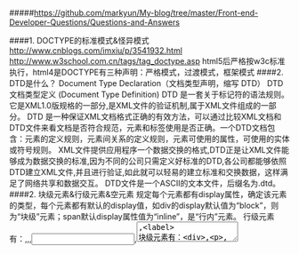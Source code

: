 #####https://github.com/markyun/My-blog/tree/master/Front-end-Developer-Questions/Questions-and-Answers

####1. DOCTYPE的标准模式&怪异模式
 http://www.cnblogs.com/imxiu/p/3541932.html
 http://www.w3school.com.cn/tags/tag_doctype.asp
html5后严格按w3c标准执行，html4是DOCTYPE有三种声明：严格模式，过渡模式，框架模式
####2. DTD是什么？
 Document Type Declaration（文档类型声明，缩写 DTD）
 DTD  文档类型定义  (Document Type Definition)  DTD 是一套关于标记符的语法规则。它是XML1.0版规格的一部分,是XML文件的验证机制,属于XML文件组成的一部分。  DTD 是一种保证XML文档格式正确的有效方法，可以通过比较XML文档和DTD文件来看文档是否符合规范，元素和标签使用是否正确。一个DTD文档包含：元素的定义规则，元素间关系的定义规则，元素可使用的属性，可使用的实体或符号规则。  XML文件提供应用程序一个数据交换的格式,DTD正是让XML文件能够成为数据交换的标准,因为不同的公司只需定义好标准的DTD,各公司都能够依照DTD建立XML文件,并且进行验证,如此就可以轻易的建立标准和交换数据，这样满足了网络共享和数据交互。  DTD文件是一个ASCII的文本文件，后缀名为.dtd。
####2. 块级元素&行级元素&空元素
 规定每个元素都有display属性，确定该元素的类型，每个元素都有默认的display值，如div的display默认值为“block”，则为“块级”元素；span默认display属性值为“inline”，是“行内”元素。
行级元素有：<span>,<a>,<img>,<input>,<textarea>,<label>
块级元素有：<div>,<p>,<h1>,<ol>,<table>,<ul>,<pre>
http://www.jianshu.com/p/50e6ef5112a6
http://www.jianshu.com/p/2e1e6a4bee8e

####3.浏览器内核（渲染引擎）和JS引擎
 http://www.jianshu.com/p/e22cbcc357c2
 渲染引擎决定了浏览器如何显示网页的内容以及页面的格式信息。不同的浏览器内核对网页编写语法的解释也有不同，因此同一网页在不同的内核的浏览器里的渲染（显示）效果也可能不同，这也是网页编写者需要在不同内核的浏览器中测试网页显示效果的原因。
JavaScript引擎是一个专门处理JavaScript脚本的虚拟机，一般会附带在网页浏览器之中。

####4.SGML是什么？
标准通用标记语言（Standard Generalized Markup Language，SGML）是现时常用的超文本格式的最高层次标准，是可以定义标记语言的元语言
HTML和XML同样衍生于它：XML可以被认为是它的一个子集，而HTML是它的一个应用(html5已经独立于SGML之外了)
https://zh.wikipedia.org/wiki/SGML

####5 . html5有哪些新特性、移除了那些元素？
HTML5 现在已经不是 SGML 的子集主要是关于图像，位置，存储，多任务等功能的增加。
绘画 canvas;
用于媒介回放的 video 和 audio 元素;
本地离线存储 localStorage 长期存储数据，浏览器关闭后数据不丢失; 
sessionStorage 的数据在浏览器关闭后自动删除;      
语意化更好的内容元素，比如 article、footer、header、nav、section;      
表单控件，calendar、date、time、email、url、search;    
新的技术webworker, websocket, Geolocation; 
http://www.html5tutorial.info/（HTML5新特性详解）
http://www.bbsmax.com/A/GBJrZj39J0/
移除的元素：     
纯表现的元素：basefont，big，center，font, s，strike，tt，u;     
对可用性产生负面影响的元素：frame，frameset，noframes；

####6 .HTML5的历史及各大浏览器支持情况
https://zh.wikipedia.org/zh-cn/HTML5
IE8/IE7/IE6支持通过document.createElement方法产生的标签，可以利用这一特性让这些浏览器支持HTML5新标签，浏览器支持新标签后，还需要添加标签默认的样式。
当然也可以直接使用成熟的框架、比如html5shim;
<!--[if lt IE 9]>
         <script> src="http://html5shim.googlecode.com/svn/trunk/html5.js"</script>   
<![endif]-->

####7.如何区分HTML5
DOCTYPE声明
新增的结构元素
功能元素

####8.canvas是如何使用以及原理
之前使用canvas写小游戏学习资料：
https://shimo.im/doc/bDXeI3fHAosoBXQP
https://shimo.im/doc/zsFUpJD8rQovpjLc


####9.localStorage是如何使用以及原理
http://www.w3school.com.cn/html5/html_5_webstorage.asp
http://www.cnblogs.com/xiaowei0705/archive/2011/04/19/2021372.html
在HTML5中，本地存储是一个window的属性，包括localStorage和sessionStorage，从名字应该可以很清楚的辨认二者的区别，前者是一直存在本地的，后者只是伴随着session，窗口一旦关闭就没了。

localStorage将数据保存在客户端硬件设备上

####10.sessionStorage是如何使用以及原理
sessionStorage 方法针对一个 session 进行数据存储。当用户关闭浏览器窗口后，数据会被删除。

####11.浏览器是怎么对HTML5的离线储存资源进行管理和加载的呢？

####11.HTML5的离线储存怎么使用，工作原理能不能解释一下？
在用户没有与因特网连接时，可以正常访问站点或应用，在用户与因特网连接时，更新用户机器上的缓存文件。 原理：HTML5的离线存储是基于一个新建的.appcache文件的缓存机制(不是存储技术)，通过这个文件上的解析清单离线存储资源，这些资源就会像cookie一样被存储了下来。之后当网络在处于离线状态下时，浏览器会通过被离线存储的数据进行页面展示。  
如何使用：
1、页面头部像下面一样加入一个manifest的属性；
2、在cache.manifest文件的编写离线存储的资源；
   
   CACHE MANIFEST
   #v0.11 
   CACHE:     
   js/app.js
   css/style.css
   NETWORK:
   resourse/logo.png
   FALLBACK:
   / /offline.html 
 3、在离线状态时，操作window.applicationCache进行需求实现。
概念学习：http://www.cnblogs.com/chyingp/archive/2012/12/01/explore_html5_cache.html
实例：http://www.w3school.com.cn/tiy/t.asp?f=html5_html_manifest
HTML5 离线缓存-manifest简介有趣的HTML5
离线存储

####11 .离线储存（manifest）和本地存储(localStorage)时两个不同的方式，有什么区别，分别怎么应用？
http://www.jianshu.com/p/fff9e5c46b9e
html5的manifest 和 使用localStorage 那种方式好
https://www.pureweber.com/article/html5/

####12.请描述一下 cookies，sessionStorage 和 localStorage 的区别？
cookie是网站为了标示用户身份而储存在用户本地终端（Client Side）上的数据（通常经过加密）。 
cookie数据始终在同源的http请求中携带（即使不需要），记会在浏览器和服务器间来回传递。 
sessionStorage和localStorage不会自动把数据发给服务器，仅在本地保存。
存储大小：
     cookie数据大小不能超过4k。  
    sessionStorage和localStorage 虽然也有存储大小的限制，但比cookie大得多，可以达到  
    5M或更大。
有期时间： 
     localStorage：存储持久数据，浏览器关闭后数据不丢失除非主动删除据；                        
    sessionStorage：数据在当前浏览器窗口关闭后自动删除。   
    cookie ： 设置的cookie过期时间之前一直有效，即使窗口或浏览器关闭
http://jerryzou.com/posts/cookie-and-web-storage/
1. cookie由服务端生成，用于标识用户身份；而两个storage用于浏览器端缓存数据
2. 三者都是键值对的集合
3. 一般情况下浏览器端不会修改cookie，但会频繁操作两个storage
4. 如果保存了cookie的话，http请求中一定会带上；而两个storage可以由脚本选择性的提交
5. 会话的storage会在会话结束后销毁；而local的那个会永久保存直到覆盖。cookie会在过期时间之后销毁。
6. 安全性方面，cookie中最好不要放置任何明文的东西。两个storage的数据提交后在服务端一定要校验（其实任何payload和qs里的参数都要校验）。

####13.简述一下你对HTML语义化的理解
    使用一些符合人们认知的标签，比如使用<nav>标签表示导航栏
    使得html语义化让页面的内容结构化，结构更清晰，便于对浏览器、搜索引擎解析;
    即使在没有样式CSS情况下也以一种文档格式显示，并且是容易阅读的;
    搜索引擎的爬虫也依赖于HTML标记来确定上下文和各个关键字的权重，利于SEO;
    使阅读源代码的人对网站更容易将网站分块，便于阅读维护理解。

####14.iframe是什么？怎么用？有那些缺点？
Iframes是页面框架，将页面放入另一个页面。
优点：
1. 解决加载缓慢的第三方内容如图标和广告等的加载问题
2. Security sandbox
3. 并行加载脚本
缺点：
1. iframe会阻塞主页面的Onload事件
2. 即时内容为空，加载也需要时间
3. 没有语意
使用iframe之前需要考虑这两个缺点。如果需要使用iframe，最好是通过javascript
动态给iframe添加src属性值，这样可以绕开以上两个问题。

####15.Label的作用是什么？是怎么用的？
label标签来定义表单控制间的关系,当用户选择该标签时，浏览器会自动将焦点转到和标签相关的表单控件上。
<label for="Name">Number:</label>
<input type=“text“name="Name" id="Name"/>
<label>Date:<input type="text" name="B"/></label>

####16.如何实现浏览器内多个标签页之间的通信? (阿里)
localstorage和cookie
17.webSocket如何兼容低浏览器？(阿里)
Adobe Flash Socket 、   ActiveX HTMLFile (IE) 、   基于 multipart 编码发送 XHR 、   基于长轮询的 XHR

####18.页面可见性（Page Visibility API） 可以有哪些用途？

####19.如何在页面上实现一个圆形的可点击区域？
1、map+area或者svg   
2、border-radius  
3.canvas

####20.实现不使用 border 画出1px高的线，在不同浏览器的标准模式与怪异模式下都能保持一致的效果。
  <div style="height:1px;overflow:hidden;background:red"></div> 

####21.网页验证码是干嘛的，是为了解决什么安全问题。

####22.title与h1的区别、b与strong的区别、i与em的区别？
http://www.cnblogs.com/SeeYouBug/p/6188583.html#_lab2_0_1

####23.关于Web语义化
What？
Web语义化，使用语义恰当的标签，可以让页面具有良好的结构，页面元素具有良好的含义，从而让人和机器人都能快速理解。语义化Web的Web页面一方面可以让机器在更少的人类干预情况下收集并研究网页信息，从而可以读懂网页的内容，然后将收集汇总的信息进行分析，结果为人类所用；另一方面它可以让开发人员读懂结构和用户以及屏幕阅读器（如果访客有视障）能够读懂内容。
Why？
1.有利于SEO（SEO也就是Search Engine Optimization，搜索引擎优化。指通过站内优化比如网站结构调整、网站内容建设、网站代码优化等以及站外优化，比如网站站外推广、网站品牌建设等，使网站满足搜索引擎收录排名需求，在搜索引擎中提高关键词排名，从而吸引精准用户进入网站，获得免费流量，产生直接销售或品牌推广。）
     人可以通过视觉的划分判断内容的语义,而搜索引擎只能通过爬取网页标签等代码来判断内容的语义。得到搜索引擎的有效爬取，是提高网站流量的有效方法之一。要使页面尽可能地对搜索引擎友好，所以就要尽可能地使标签和内容语义化。
在页面去掉或样式丢失的时候，能让页面呈现清晰的结构。html的一些标签，例如h1（粗体）,strong（加粗）,em（斜体）,通过一些默认的样式，可以使页面即使在缺失CSS样式修饰时也能呈现清晰的结构。
屏幕阅读器（如果访客有视障）会完全根据你的标记来“读”你的网页。
团队开发中，良好的语义化标签，可以减少很多差异化，减少成员间沟通成本，方便开发和后期维护，利于实现模块化开发。 
Web语义化的分类
       web语义化应该是样式与结构分离的结果，重构中的语义化包含：
HTML标签语义化，HTTP的语义化是针对HTTP协议来说。
CSS命名语义化
How？
HTML标签语义化 
HTML为网页文档内容提供上下文结构和含义。对于HTML体系而言，Web语义化是指使用语义恰当的标签，使页面有良好的结构，让页面元素有含义，便于被浏览器、搜索引擎解析。通常我们所说的HTML应该是完全脱离表现信息的，其中的标签应该都是语义化地定义了文档的结构。

一些常用的标签元素有：
本身无实在意义，组合其他HTML元素，常用于页面布局:div
设置文本，填充段落:h1~h6, p, span, strong, em…
表现列表：ul, li, ol, dl, dt, dd
表单相关：form,input,select,button
表格相关：table,thead,tbody,tfoot,th,tr,td
用于图像显示：img, canvas
打开链接，发送邮件，段落跳转：a 
此外，meta Description/meta keywords等针对搜索引擎和更新频度的描述和关键词的meta标签也会用来实现网页的SEO。 

HTML 规范其实一直在往语义化的方向上努力，许多元素、属性在设计的时候，就已经考虑了如何让各种用户代理甚至网络爬虫更好地理解 HTML 文档。HTML5 更是在之前规范的基础上，将所有表现层的语义描述都进行了修改或者删除，增加了不少可以表达更丰富语义的元素，也出现很多可以提到DIV元素的更具象的标签。

一个经典的页面结构如图：

     总之，HTML语义化是反对大篇幅使用无语义化的div+span+class,而鼓励使用HTML定义好的语义化标签。当然，如果需要兼容低版本的IE浏览器，比如说IE8以及以下，那就需要选择合适的兼容性的标签了。

CSS标签语义化
     CSS语义就是class和ID命名的语义。class属性作为HTML与CSS衔接的纽带，其本意是用来描述元素内容的。指用易于理解的名称对html标签附加的class或id命名。如果说HTML语义化标签是给机器看的，那么CSS命名的语义化就是给人看的。良好的CSS命名方式减少沟通调试成本，易于理解。 
    CSS命名首先要满足W3C的命名规范和团队的命名规范。其次是高效和可重用性。 就好像.main/.sidebar会比.left_content/.right_content的class命名灵活性更好。

https://wiki.jenkins-ci.org/display/JENKINS/Installing+Jenkins+on+Ubuntu

####web标准
web标准不是一个标准，而是一系列标准的集合。
网页主要有三部分组成：结构，表现和行为
对应的标准也分三方面：结构化标准语言主要包括XHTML和XML，表现标准语言主要包括CSS，行为标准主要包括对象模型、ECMAScript等。

